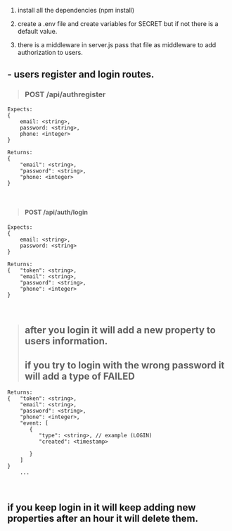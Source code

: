 1. install all the dependencies (npm install)

2. create a .env file and create variables for
   SECRET but if not there is a default value.

3. there is a middleware in server.js pass that file as middleware
   to add authorization to users.

## - users register and login routes.

> ### POST /api/authregister

```
Expects:
{
    email: <string>,
    password: <string>,
    phone: <integer>
}
```

```
Returns:
{
    "email": <string>,
    "password": <string>,
    "phone: <integer>
}
```

<br />

> #### POST /api/auth/login

```
Expects:
{
    email: <string>,
    password: <string>
}

Returns:
{   "token": <string>,
    "email": <string>,
    "password": <string>,
    "phone": <integer>
}
```

<br />

> ## after you login it will add a new property to users information.
>
> ## if you try to login with the wrong password it will add a type of FAILED

```
Returns:
{   "token": <string>,
    "email": <string>,
    "password": <string>,
    "phone": <integer>,
    "event: [
       {
          "type": <string>, // example (LOGIN)
          "created": <timestamp>

       }
    ]
}
    ...
```

<br />

## if you keep login in it will keep adding new properties after an hour it will delete them.
